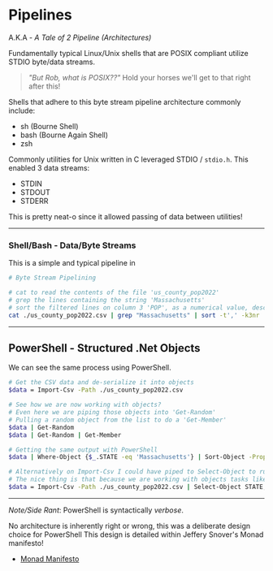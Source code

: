 # Pipelines 

A.K.A - *A Tale of 2 Pipeline (Architectures)*

Fundamentally typical Linux/Unix shells that are POSIX compliant utilize STDIO byte/data streams.

> _"But Rob, what is POSIX??"_
Hold your horses we'll get to that right after this!

Shells that adhere to this byte stream pipeline architecture commonly include:

- sh (Bourne Shell)
- bash (Bourne Again Shell)
- zsh

Commonly utilities for Unix written in C leveraged STDIO / `stdio.h`.
This enabled 3 data streams:

- STDIN
- STDOUT
- STDERR

This is pretty neat-o since it allowed passing of data between utilities!

---

### Shell/Bash - Data/Byte Streams

This is a simple and typical pipeline in 

```bash
# Byte Stream Pipelining

# cat to read the contents of the file 'us_county_pop2022'
# grep the lines containing the string 'Massachusetts'
# sort the filtered lines on column 3 'POP', as a numerical value, descending
cat ./us_county_pop2022.csv | grep "Massachusetts" | sort -t',' -k3nr
```

---

## PowerShell - Structured .Net Objects

We can see the same process using PowerShell.

```bash
# Get the CSV data and de-serialize it into objects
$data = Import-Csv -Path ./us_county_pop2022.csv

# See how we are now working with objects?
# Even here we are piping those objects into 'Get-Random'
# Pulling a random object from the list to do a 'Get-Member'
$data | Get-Random
$data | Get-Random | Get-Member

# Getting the same output with PowerShell
$data | Where-Object {$_.STATE -eq 'Massachusetts'} | Sort-Object -Property {[int]$_.POP} -Descending

# Alternatively on Import-Csv I could have piped to Select-Object to run an expression to cast the POP as an int
# The nice thing is that because we are working with objects tasks like this become easier
$data = Import-Csv -Path ./us_county_pop2022.csv | Select-Object STATE, CITY, @{Name="POP";Expression={[int]$_.POP}}
```

---

*Note/Side Rant*: PowerShell is syntactically _verbose_.

No architecture is inherently right or wrong, this was a deliberate design choice for PowerShell
This design is detailed within Jeffery Snover's Monad manifesto!

- [Monad Manifesto](https://jsnover.com/Docs/MonadManifesto.pdf)
